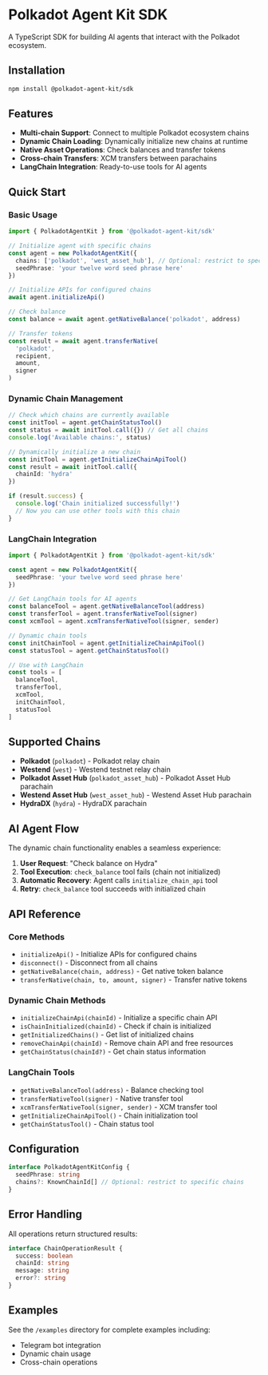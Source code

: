 # Polkadot Agent Kit SDK

A TypeScript SDK for building AI agents that interact with the Polkadot ecosystem.

## Installation

```sh
npm install @polkadot-agent-kit/sdk
```

## Features

- **Multi-chain Support**: Connect to multiple Polkadot ecosystem chains
- **Dynamic Chain Loading**: Dynamically initialize new chains at runtime
- **Native Asset Operations**: Check balances and transfer tokens  
- **Cross-chain Transfers**: XCM transfers between parachains
- **LangChain Integration**: Ready-to-use tools for AI agents

## Quick Start

### Basic Usage

```typescript
import { PolkadotAgentKit } from '@polkadot-agent-kit/sdk'

// Initialize agent with specific chains
const agent = new PolkadotAgentKit({
  chains: ['polkadot', 'west_asset_hub'], // Optional: restrict to specific chains
  seedPhrase: 'your twelve word seed phrase here'
})

// Initialize APIs for configured chains
await agent.initializeApi()

// Check balance
const balance = await agent.getNativeBalance('polkadot', address)

// Transfer tokens
const result = await agent.transferNative(
  'polkadot', 
  recipient, 
  amount, 
  signer
)
```

### Dynamic Chain Management

```typescript
// Check which chains are currently available
const initTool = agent.getChainStatusTool()
const status = await initTool.call({}) // Get all chains
console.log('Available chains:', status)

// Dynamically initialize a new chain
const initTool = agent.getInitializeChainApiTool()
const result = await initTool.call({
  chainId: 'hydra'
})

if (result.success) {
  console.log('Chain initialized successfully!')
  // Now you can use other tools with this chain
}
```

### LangChain Integration

```typescript
import { PolkadotAgentKit } from '@polkadot-agent-kit/sdk'

const agent = new PolkadotAgentKit({
  seedPhrase: 'your twelve word seed phrase here'
})

// Get LangChain tools for AI agents
const balanceTool = agent.getNativeBalanceTool(address)
const transferTool = agent.transferNativeTool(signer)
const xcmTool = agent.xcmTransferNativeTool(signer, sender)

// Dynamic chain tools
const initChainTool = agent.getInitializeChainApiTool()
const statusTool = agent.getChainStatusTool()

// Use with LangChain
const tools = [
  balanceTool,
  transferTool,
  xcmTool,
  initChainTool,
  statusTool
]
```

## Supported Chains

- **Polkadot** (`polkadot`) - Polkadot relay chain
- **Westend** (`west`) - Westend testnet relay chain  
- **Polkadot Asset Hub** (`polkadot_asset_hub`) - Polkadot Asset Hub parachain
- **Westend Asset Hub** (`west_asset_hub`) - Westend Asset Hub parachain
- **HydraDX** (`hydra`) - HydraDX parachain

## AI Agent Flow

The dynamic chain functionality enables a seamless experience:

1. **User Request**: "Check balance on Hydra"
2. **Tool Execution**: `check_balance` tool fails (chain not initialized)
3. **Automatic Recovery**: Agent calls `initialize_chain_api` tool
4. **Retry**: `check_balance` tool succeeds with initialized chain

## API Reference

### Core Methods

- `initializeApi()` - Initialize APIs for configured chains
- `disconnect()` - Disconnect from all chains
- `getNativeBalance(chain, address)` - Get native token balance
- `transferNative(chain, to, amount, signer)` - Transfer native tokens

### Dynamic Chain Methods

- `initializeChainApi(chainId)` - Initialize a specific chain API
- `isChainInitialized(chainId)` - Check if chain is initialized
- `getInitializedChains()` - Get list of initialized chains
- `removeChainApi(chainId)` - Remove chain API and free resources
- `getChainStatus(chainId?)` - Get chain status information

### LangChain Tools

- `getNativeBalanceTool(address)` - Balance checking tool
- `transferNativeTool(signer)` - Native transfer tool
- `xcmTransferNativeTool(signer, sender)` - XCM transfer tool
- `getInitializeChainApiTool()` - Chain initialization tool
- `getChainStatusTool()` - Chain status tool

## Configuration

```typescript
interface PolkadotAgentKitConfig {
  seedPhrase: string
  chains?: KnownChainId[] // Optional: restrict to specific chains
}
```

## Error Handling

All operations return structured results:

```typescript
interface ChainOperationResult {
  success: boolean
  chainId: string
  message: string
  error?: string
}
```

## Examples

See the `/examples` directory for complete examples including:
- Telegram bot integration
- Dynamic chain usage
- Cross-chain operations
